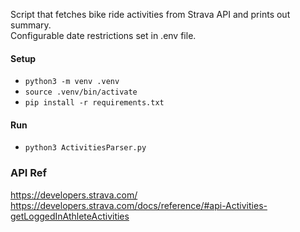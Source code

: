 Script that fetches bike ride activities from Strava API and prints out summary.  
Configurable date restrictions set in .env file.

#### Setup

- `python3 -m venv .venv`
- `source .venv/bin/activate`
- `pip install -r requirements.txt`

#### Run
- `python3 ActivitiesParser.py`

### API Ref
https://developers.strava.com/  
https://developers.strava.com/docs/reference/#api-Activities-getLoggedInAthleteActivities
